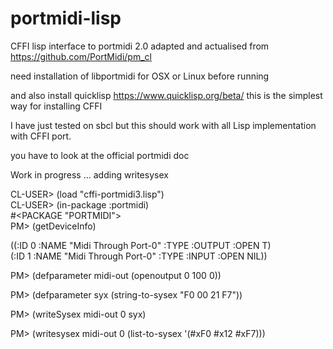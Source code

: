 # portmidi-lisp
CFFI lisp interface to portmidi 2.0 
adapted and actualised from https://github.com/PortMidi/pm_cl

need installation of libportmidi for OSX or Linux before running

and also install quicklisp https://www.quicklisp.org/beta/  this is the simplest way for installing CFFI

I have just tested on sbcl but this should work with all Lisp implementation with CFFI port.

you have to look at the official portmidi doc

Work in progress ... adding writesysex

CL-USER> (load "cffi-portmidi3.lisp")<br>
CL-USER> (in-package :portmidi) <br>
#<PACKAGE "PORTMIDI"> <br>
PM> (getDeviceInfo)<br>

((:ID 0 :NAME "Midi Through Port-0" :TYPE :OUTPUT :OPEN T)<br>
 (:ID 1 :NAME "Midi Through Port-0" :TYPE :INPUT :OPEN NIL))

PM> (defparameter midi-out (openoutput 0 100 0))

PM> (defparameter syx  (string-to-sysex  "F0 00 21 F7"))

PM> (writeSysex midi-out 0 syx)

PM> (writesysex midi-out 0 (list-to-sysex '(#xF0 #x12 #xF7)))
